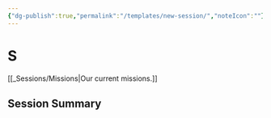 ```yaml
---
{"dg-publish":true,"permalink":"/templates/new-session/","noteIcon":""}
---
```



# S

[[_Sessions/Missions\|Our current missions.]]

## Session Summary